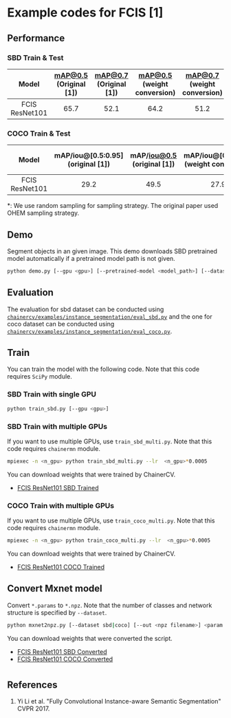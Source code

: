 # Example codes for FCIS [1]

## Performance

### SBD Train & Test

| Model | mAP@0.5 (Original [1]) | mAP@0.7 (Original [1]) | mAP@0.5 (weight conversion) | mAP@0.7 (weight conversion) |  mAP@0.5 (train) | mAP@0.7 (train) |
|:-:|:-:|:-:|:-:|:-:|:-:|:-:|
| FCIS ResNet101| 65.7 | 52.1 | 64.2 | 51.2 | 64.1 (1 GPU) | 51.2 (1 GPU) |

### COCO Train & Test

| Model | mAP/iou@[0.5:0.95] (original [1])| mAP/iou@0.5 (original [1])| mAP/iou@[0.5:0.95] (weight conversion)| mAP/iou@0.5 (weight conversion)| mAP/iou@[0.5:0.95] (train)| mAP/iou@0.5 (train)|
|:-:|:-:|:-:|:-:|:-:|:-:|:-:|
| FCIS ResNet101 | 29.2 | 49.5 | 27.9 | 46.3 | 24.3 (3 GPU) | 42.6 (3 GPU) |

\*: We use random sampling for sampling strategy. The original paper used OHEM sampling strategy.

## Demo
Segment objects in an given image. This demo downloads SBD pretrained model automatically if a pretrained model path is not given.

```bash
python demo.py [--gpu <gpu>] [--pretrained-model <model_path>] [--dataset <sbd, coco>] <image.jpg>
```

## Evaluation
The evaluation for sbd dataset can be conducted using [`chainercv/examples/instance_segmentation/eval_sbd.py`](https://github.com/chainer/chainercv/blob/master/examples/instance_segmentation)
and the one for coco dataset can be conducted using [`chainercv/examples/instance_segmentation/eval_coco.py`](https://github.com/chainer/chainercv/blob/master/examples/instance_segmentation).

## Train
You can train the model with the following code.
Note that this code requires `SciPy` module.

### SBD Train with single GPU

```bash
python train_sbd.py [--gpu <gpu>]
```

### SBD Train with multiple GPUs

If you want to use multiple GPUs, use `train_sbd_multi.py`.
Note that this code requires `chainermn` module.

```bash
mpiexec -n <n_gpu> python train_sbd_multi.py --lr  <n_gpu>*0.0005
```

You can download weights that were trained by ChainerCV.
- [FCIS ResNet101 SBD Trained](https://chainercv-models.preferred.jp/fcis_resnet101_sbd_trained_2018_06_22.npz)

### COCO Train with multiple GPUs

If you want to use multiple GPUs, use `train_coco_multi.py`.
Note that this code requires `chainermn` module.

```bash
mpiexec -n <n_gpu> python train_coco_multi.py --lr  <n_gpu>*0.0005
```

You can download weights that were trained by ChainerCV.
- [FCIS ResNet101 COCO Trained](https://chainercv-models.preferred.jp/fcis_resnet101_coco_trained_2019_01_30.npz)


## Convert Mxnet model
Convert `*.params` to `*.npz`.
Note that the number of classes and network structure is specified by `--dataset`.

```bash
python mxnet2npz.py [--dataset sbd|coco] [--out <npz filename>] <param filename>
```
You can download weights that were converted the script.
- [FCIS ResNet101 SBD Converted](https://chainercv-models.preferred.jp/fcis_resnet101_sbd_converted_2018_07_02.npz)
- [FCIS ResNet101 COCO Converted](https://chainercv-models.preferred.jp/fcis_resnet101_coco_converted_2019_01_30.npz)

#
## References
1. Yi Li et al. "Fully Convolutional Instance-aware Semantic Segmentation" CVPR 2017.
